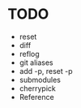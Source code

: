 # TODO

* reset
* diff
* reflog
* git aliases
* add -p, reset -p
* submodules
* cherrypick
* Reference
